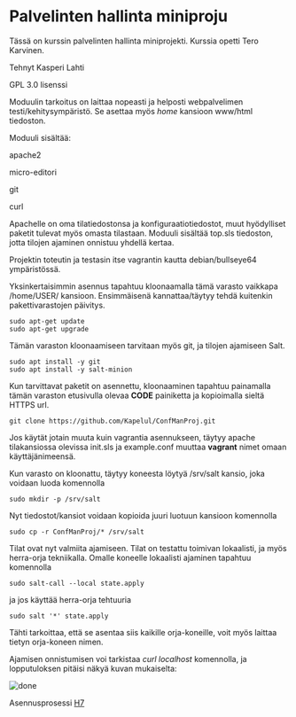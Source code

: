 # Palvelinten hallinta miniproju

Tässä on kurssin palvelinten hallinta miniprojekti. Kurssia opetti Tero Karvinen.

Tehnyt Kasperi Lahti

GPL 3.0 lisenssi

Moduulin tarkoitus on laittaa nopeasti ja helposti webpalvelimen testi/kehitysympäristö. Se asettaa myös *home* kansioon www/html tiedoston.

Moduuli sisältää:

apache2

micro-editori

git

curl

Apachelle on oma tilatiedostonsa ja konfiguraatiotiedostot, muut hyödylliset paketit tulevat myös omasta tilastaan. Moduuli sisältää top.sls tiedoston, jotta tilojen ajaminen onnistuu yhdellä kertaa. 

Projektin toteutin ja testasin itse vagrantin kautta debian/bullseye64 ympäristössä. 

Yksinkertaisimmin asennus tapahtuu kloonaamalla tämä varasto vaikkapa /home/USER/ kansioon. Ensimmäisenä kannattaa/täytyy tehdä kuitenkin pakettivarastojen päivitys.
```
sudo apt-get update
sudo apt-get upgrade
```
Tämän varaston kloonaamiseen tarvitaan myös git, ja tilojen ajamiseen Salt. 
```
sudo apt install -y git
sudo apt install -y salt-minion
```
Kun tarvittavat paketit on asennettu, kloonaaminen tapahtuu painamalla tämän varaston etusivulla olevaa **CODE** painiketta ja kopioimalla sieltä HTTPS url.
```
git clone https://github.com/Kapelul/ConfManProj.git
```
Jos käytät jotain muuta kuin vagrantia asennukseen, täytyy apache tilakansiossa olevissa init.sls ja example.conf muuttaa **vagrant** nimet omaan käyttäjänimeensä.

Kun varasto on kloonattu, täytyy koneesta löytyä /srv/salt kansio, joka voidaan luoda komennolla
```
sudo mkdir -p /srv/salt
```
Nyt tiedostot/kansiot voidaan kopioida juuri luotuun kansioon komennolla
```
sudo cp -r ConfManProj/* /srv/salt
```
Tilat ovat nyt valmiita ajamiseen. Tilat on testattu toimivan lokaalisti, ja myös herra-orja tekniikalla. Omalle koneelle lokaalisti ajaminen tapahtuu komennolla
```
sudo salt-call --local state.apply
```
ja jos käyttää herra-orja tehtuuria
```
sudo salt '*' state.apply
```
Tähti tarkoittaa, että se asentaa siis kaikille orja-koneille, voit myös laittaa tietyn orja-koneen nimen.

Ajamisen onnistumisen voi tarkistaa *curl localhost* komennolla, ja lopputuloksen pitäisi näkyä kuvan mukaiselta:

![done](https://github.com/Kapelul/ConfManProj/assets/165004665/51897bd3-2d66-48df-8e91-d29a55776b64)


Asennusprosessi [H7](https://github.com/Kapelul/palvelin-course/blob/main/h7.md)

